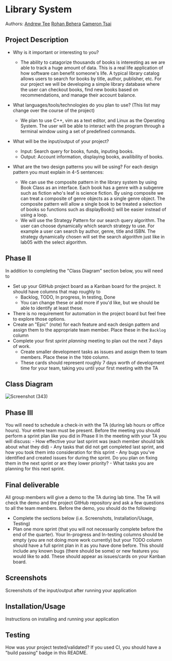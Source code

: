 
# Library System 
  Authors: 
  [Andrew Tee](https://github.com/atee001) [Rohan Behera](https://github.com/rohanbehera03) [Cameron Tsai](https://github.com/CJT578078)
   
## Project Description
  * Why is it important or interesting to you?
    * The ability to catagorize thousands of books is interesting as we are able to track a huge amount of data. This is a real life application of how software can benefit someone's life. A typical library catalog allows users to search for books by title, author, publisher, etc. For our project we will be developing a simple library database where the user can checkout books, find new books based on recommendations, and manage their account balance. 
  
  * What languages/tools/technologies do you plan to use? (This list may change over the course of the project)
    * We plan to use C++, vim as a text editor, and Linux as the Operating System. The user will be able to interact with the program through a terminal window using a set of predefined commands.
    
  * What will be the input/output of your project?
    * Input: Search query for books, funds, inputing books. 
    * Output: Account information, displaying books, availibility of books.
  
  * What are the two design patterns you will be using? For each design pattern you must explain in 4-5 sentences:
    * We can use the composite pattern in the library system by using Book Class as an interface. Each book has a genre with a subgenre such as fiction who's leaf is science fiction. By using composite we can treat a composite of genre objects as a single genre object. The composite pattern will allow a single book to be treated a selection of books so functions such as displayBook() will be easier instead of using a loop. 
    * We will use the Strategy Pattern for our search query algorithm. The user can choose dynamically which search strategy to use. For example a user can search by author, genre, title and ISBN. The strategy dynamically chosen will set the search algorithm just like in lab05 with the select algorithm.  

  ## Phase II
  In addition to completing the "Class Diagram" section below, you will need to 
  * Set up your GitHub project board as a Kanban board for the project. It should have columns that map roughly to 
    * Backlog, TODO, In progress, In testing, Done
    * You can change these or add more if you'd like, but we should be able to identify at least these.
  * There is no requirement for automation in the project board but feel free to explore those options.
  * Create an "Epic" (note) for each feature and each design pattern and assign them to the appropriate team member. Place these in the `Backlog` column
  * Complete your first *sprint planning* meeting to plan out the next 7 days of work.
    * Create smaller development tasks as issues and assign them to team members. Place these in the `TODO` column.
    * These cards should represent roughly 7 days worth of development time for your team, taking you until your first meeting with the TA
## Class Diagram
  ![Screenshot (343)](https://user-images.githubusercontent.com/80326381/117390824-b258d300-aea3-11eb-9f06-c62bf9768559.png)

 
## Phase III
  You will need to schedule a check-in with the TA (during lab hours or office hours). Your entire team must be present. 
   Before the meeting you should perform a sprint plan like you did in Phase II
   In the meeting with your TA you will discuss: 
    - How effective your last sprint was (each member should talk about what they did)
    - Any tasks that did not get completed last sprint, and how you took them into consideration for this sprint
    - Any bugs you've identified and created issues for during the sprint. Do you plan on fixing them in the next sprint or are they lower priority?
    - What tasks you are planning for this next sprint.

  ## Final deliverable
  All group members will give a demo to the TA during lab time. The TA will check the demo and the project GitHub repository and ask a few questions to all the team members. 
  Before the demo, you should do the following:
  * Complete the sections below (i.e. Screenshots, Installation/Usage, Testing)
  * Plan one more sprint (that you will not necessarily complete before the end of the quarter). Your In-progress and In-testing columns should be empty (you are not doing more work currently) but your TODO column should have a full sprint plan in it as you have done before. This should include any known bugs (there should be some) or new features you would like to add. These should appear as issues/cards on your Kanban board. 
 
 ## Screenshots
  Screenshots of the input/output after running your application
 ## Installation/Usage
  Instructions on installing and running your application
 ## Testing
  How was your project tested/validated? If you used CI, you should have a "build passing" badge in this README.
 
